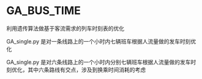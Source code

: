 ﻿# GA_BUS_TIME
利用遗传算法做基于客流需求的列车时刻表的优化

GA_single.py 是对一条线路上的一个小时内七辆班车根据人流量做的发车时刻优化

GA_single.py 是对六条线路上的一个小时内分别七辆班车根据人流量做的发车时刻优化，其中六条路线有交点，涉及到换乘时间消耗的考虑
